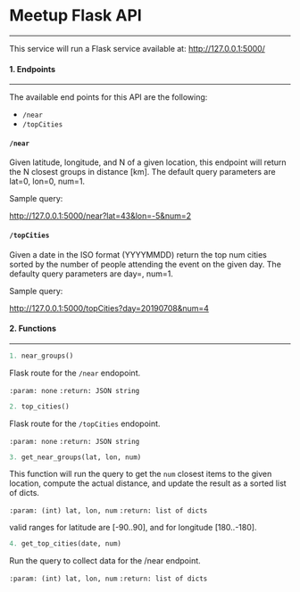 # Meetup Flask API
---
This service will run a Flask service available at:
http://127.0.0.1:5000/

#### 1. Endpoints
---
The available end points for this API are the following:

* `/near`
* `/topCities`



#### `/near`
Given latitude, longitude, and N of a given location, this endpoint will return the N closest groups in distance [km]. The default query parameters are lat=0, lon=0, num=1.

Sample query:

http://127.0.0.1:5000/near?lat=43&lon=-5&num=2

#### `/topCities`
Given a date in the ISO format (YYYYMMDD) return the top num cities sorted by the number of people attending the event on the given day. The defaulty query parameters are day=<today>, num=1.

Sample query:

http://127.0.0.1:5000/topCities?day=20190708&num=4

#### 2. Functions
---
```python
1. near_groups()
```
Flask route for the `/near` endopoint.

`:param: none`
`:return: JSON string`

```python
2. top_cities()
```
Flask route for the `/topCities` endopoint.


`:param: none`
`:return: JSON string`



```python
3. get_near_groups(lat, lon, num)
```
This function will run the query to get the `num` closest items to the given location, compute the actual distance, and update the result as a sorted list of dicts.

`:param: (int) lat, lon, num`
`:return: list of dicts`

 valid ranges for latitude are [-90..90], and for longitude [180..-180].
 
```python
4. get_top_cities(date, num)
```
Run the query to collect data for the /near endpoint.

`:param: (int) lat, lon, num`
`:return: list of dicts`

